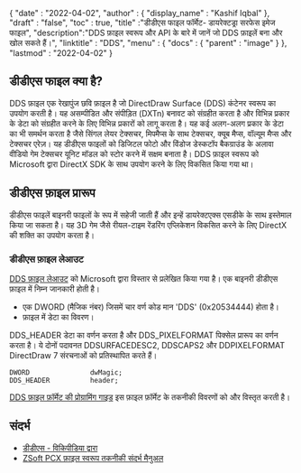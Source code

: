 {
  "date" : "2022-04-02",
  "author" : {
    "display_name" : "Kashif Iqbal"
},
  "draft" : "false",
  "toc" : true,
  "title" :"डीडीएस फाइल फॉर्मेट- डायरेक्टड्रा सरफेस इमेज फाइल",
  "description":"DDS फ़ाइल स्वरूप और API के बारे में जानें जो DDS फ़ाइलें बना और खोल सकते हैं।",
  "linktitle" : "DDS",
  "menu" : {
    "docs" : {
      "parent" : "image"
}
},
  "lastmod" : "2022-04-02"
}

## डीडीएस फाइल क्या है?

DDS फ़ाइल एक रेखापुंज छवि फ़ाइल है जो DirectDraw Surface (DDS) कंटेनर स्वरूप का उपयोग करती है। यह असम्पीडित और संपीड़ित (DXTn) बनावट को संग्रहीत करता है और विभिन्न प्रकार के डेटा को संग्रहीत करने के लिए विभिन्न प्रकारों को लागू करता है। यह कई अलग-अलग प्रकार के डेटा का भी समर्थन करता है जैसे सिंगल लेयर टेक्सचर, मिपमैप्स के साथ टेक्सचर, क्यूब मैप्स, वॉल्यूम मैप्स और टेक्सचर एरेज़। यह डीडीएस फाइलों को डिजिटल फोटो और विंडोज डेस्कटॉप बैकग्राउंड के अलावा वीडियो गेम टेक्सचर यूनिट मॉडल को स्टोर करने में सक्षम बनाता है। DDS फ़ाइल स्वरूप को Microsoft द्वारा DirectX SDK के साथ उपयोग करने के लिए विकसित किया गया था।

## डीडीएस फ़ाइल प्रारूप

डीडीएस फाइलें बाइनरी फाइलों के रूप में सहेजी जाती हैं और इन्हें डायरेक्टएक्स एसडीके के साथ इस्तेमाल किया जा सकता है। यह 3D गेम जैसे रीयल-टाइम रेंडरिंग एप्लिकेशन विकसित करने के लिए DirectX की शक्ति का उपयोग करता है।

### डीडीएस फ़ाइल लेआउट

[DDS फ़ाइल लेआउट](https://learn.microsoft.com/en-us/windows/win32/direct3ddds/dx-graphics-dds-pguide#dds-file-layout) को Microsoft द्वारा विस्तार से प्रलेखित किया गया है। एक बाइनरी डीडीएस फ़ाइल में निम्न जानकारी होती है।

* एक DWORD (मैजिक नंबर) जिसमें चार वर्ण कोड मान 'DDS' (0x20534444) होता है।
* फ़ाइल में डेटा का विवरण।

DDS_HEADER डेटा का वर्णन करता है और DDS_PIXELFORMAT पिक्सेल प्रारूप का वर्णन करता है। ये दोनों पदावनत DDSURFACEDESC2, DDSCAPS2 और DDPIXELFORMAT DirectDraw 7 संरचनाओं को प्रतिस्थापित करते हैं।

```
DWORD               dwMagic;
DDS_HEADER          header;
```

[DDS फ़ाइल फ़ॉर्मेट की प्रोग्रामिंग गाइड](https://learn.microsoft.com/en-us/windows/win32/direct3ddds/dx-graphics-dds-pguide) इस फ़ाइल फ़ॉर्मेट के तकनीकी विवरणों को और विस्तृत करती है।

## संदर्भ

* [डीडीएस - विकिपीडिया द्वारा](https://en.wikipedia.org/wiki/DirectDraw_Surface)
* [ZSoft PCX फ़ाइल स्वरूप तकनीकी संदर्भ मैनुअल](http://qzx.com/pc-gpe/pcx.txt)

